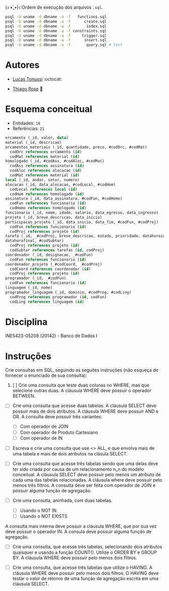 (ง •̀_•́)ง Ordem de execução dos arquivos `.sql`.

```sh
psql -U uname -d dbname -a -f   functions.sql
psql -U uname -d dbname -a -f      create.sql
psql -U uname -d dbname -a -f       index.sql
psql -U uname -d dbname -a -f constraints.sql
psql -U uname -d dbname -a -f     trigger.sql
psql -U uname -d dbname -a -f      insert.sql
psql -U uname -d dbname -a -f       query.sql # test
```

# Autores

- [Lucas Tonussi](https://github.com/tonussi/) :octocat:

- [Thiago Rose](https://github.com/thisenrose/) :bicyclist:

# Esquema conceitual

* Entidades: `16`
* Referências: `21`

```sql
orcamento (_id, valor, data)
material (_id, descricao)
orcamentos_materiais (_id, quantidade, preco, #codOrc, #codMat)
  codOrc references orcamento (id)
  codMat references material (id)
homologado (_id, #codAss, #codAloc, #codMat)
  codAss references assinatura (id)
  codAloc references alocacao (id)
  codMat references material (id)
local (_id, andar, setor, numero)
alocacao (_id, data_alocacao, #codLocal, #codHom)
  codLocal references local (id)
  codHom references homologado (id)
assinatura (_id, data_assinatura, #codFun, #codHomo)
  codFun references funcionario (id)
  codHomo references homologado (id)
funcionario (_id, nome, idade, salario, data_egresso, data_ingresso)
projeto (_id, breve_descricao, data_inicio)
participacao_projeto (_id, data_inicio, data_fim, #codFun, #codProj)
  codFun references funcionario (id)
  codProj references projeto (id)
tarefa (_id, _#codProj, breve_descricao, estado, prioridade, datahorainicial,
datahorafinal, #codSubtar)
  codProj references projeto (id)
  codSubtar references tarefas (id, codProj)
coordenador (_id, designacao, _#codFun)
  codFun references funcionario (id)
coordenador_projeto (_#codCoord, _#codProj)
  codCoord references coordenador (id)
  codProj references projeto (id)
programador (_id, _#codFun)
  codFun references funcionario (id)
linguagem (_id, nome)
programador_linguagem (_id, dominio, #codProg, #codLing)
  codProg references programador (id, codFun)
  codLing references linguagem (id)
```

# Disciplina

INE5423-05208 (20142) - Banco de Dados I

# Instruções

Crie consultas em SQL, seguindo as seguites instruções (não esqueça de fornecer
o enunciado de sua consulta):

1. [ ] Crie uma consulta que teste duas colunas no WHERE, mas que selecione
outras duas. A cláusula WHERE deve possuir o operador BETWEEN.

* [ ] Crie uma consulta que acesse duas tabelas. A cláusula SELECT deve possuir
mais de dois atributos. A cláusula WHERE deve possuir AND e OR. A consulta deve
possuir três variantes:

  * [ ] Com operador de JOIN
  * [ ] Com operador de Produto Cartesiano
  * [ ] Com operador de IN

* [ ] Escreva e crie uma consulta que use <> ALL, e que envolva mais de uma tabela e mais de dois atributos na clásula SELECT.

* [ ] Crie uma consulta que acesse três tabelas sendo que uma delas deve ter
sido criada por causa de um relacionamento n_n do modelo conceitual. A cláusula
SELECT deve possuir pelo menos um atributo de cada uma das tabelas relacionadas.
A cláusula where deve possuir pelo menos três filtros. A consulta deve ser feita
com operador de JOIN e possuir alguma função de agregação.

* [ ] Crie uma consutla, aninhada, com duas tabelas.

  * [ ] Usando o NOT IN
  * [ ] Usando o NOT EXISTS

A consulta mais interna deve possuir a cláusula WHERE, que por sua vez deve
possuir o operador IN. A consula deve possuir alguma função de agregação.

* [ ] Crie uma consulta, que acesse três tabelas, selecionando dois atributos
quaisquer e usando a função COUNT(). Utilize o ORDER BY e GROUP BY. A cláusula
WHERE deve possuir pelo menos dois filtros.

* [ ] Crie uma consulta, que acesse três tabelas que utilize o HAVING. A
cláusula WHERE deve possuir pelo menos dois filtros. O HAVING deve testar o
valor de retorno de uma função de agregação escrita em uma cláusula SELECT.
